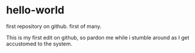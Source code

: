 # hello-world
first repository on github. first of many.

This is my first edit on github, so pardon me while i stumble around
as I get accustomed to the system.
